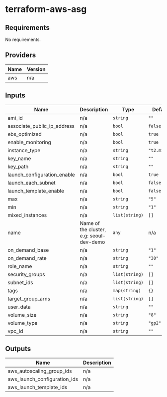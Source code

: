 # terraform-aws-asg

<!--- BEGIN_TF_DOCS --->
## Requirements

No requirements.

## Providers

| Name | Version |
|------|---------|
| aws | n/a |

## Inputs

| Name | Description | Type | Default | Required |
|------|-------------|------|---------|:--------:|
| ami\_id | n/a | `string` | `""` | no |
| associate\_public\_ip\_address | n/a | `bool` | `false` | no |
| ebs\_optimized | n/a | `bool` | `true` | no |
| enable\_monitoring | n/a | `bool` | `true` | no |
| instance\_type | n/a | `string` | `"t2.micro"` | no |
| key\_name | n/a | `string` | `""` | no |
| key\_path | n/a | `string` | `""` | no |
| launch\_configuration\_enable | n/a | `bool` | `true` | no |
| launch\_each\_subnet | n/a | `bool` | `false` | no |
| launch\_template\_enable | n/a | `bool` | `false` | no |
| max | n/a | `string` | `"5"` | no |
| min | n/a | `string` | `"1"` | no |
| mixed\_instances | n/a | `list(string)` | `[]` | no |
| name | Name of the cluster, e.g: seoul-dev-demo | `any` | n/a | yes |
| on\_demand\_base | n/a | `string` | `"1"` | no |
| on\_demand\_rate | n/a | `string` | `"30"` | no |
| role\_name | n/a | `string` | `""` | no |
| security\_groups | n/a | `list(string)` | `[]` | no |
| subnet\_ids | n/a | `list(string)` | `[]` | no |
| tags | n/a | `map(string)` | `{}` | no |
| target\_group\_arns | n/a | `list(string)` | `[]` | no |
| user\_data | n/a | `string` | `""` | no |
| volume\_size | n/a | `string` | `"8"` | no |
| volume\_type | n/a | `string` | `"gp2"` | no |
| vpc\_id | n/a | `string` | `""` | no |

## Outputs

| Name | Description |
|------|-------------|
| aws\_autoscaling\_group\_ids | n/a |
| aws\_launch\_configuration\_ids | n/a |
| aws\_launch\_template\_ids | n/a |

<!--- END_TF_DOCS --->
